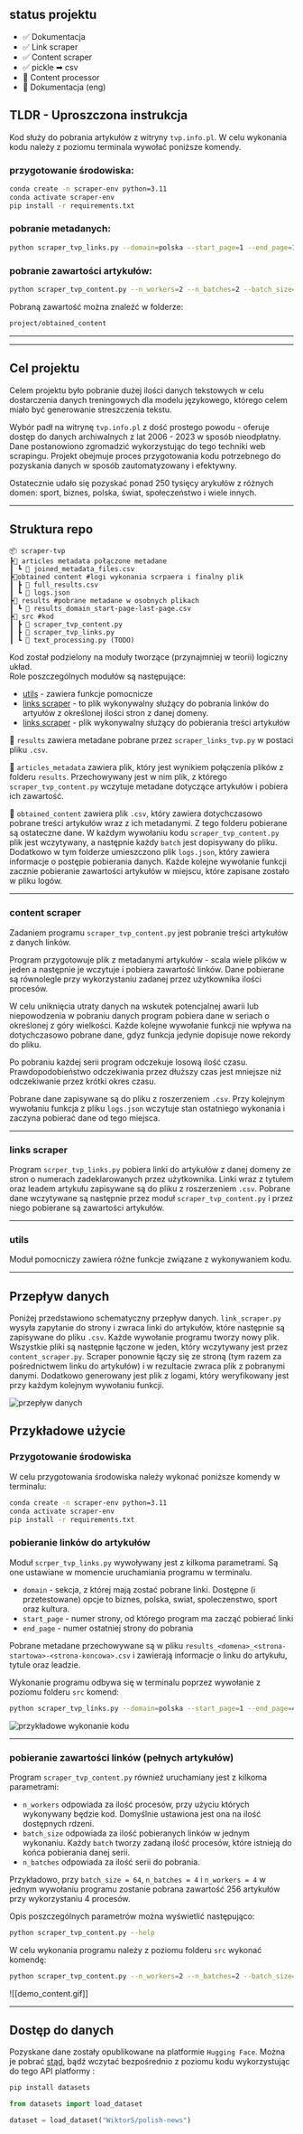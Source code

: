## status projektu
- ✅ Dokumentacja
- ✅ Link scraper 
- ✅ Content scraper
- ✅ pickle ➡ csv 
- 🚫 Content processor
- 🚫 Dokumentacja (eng)

## TLDR - Uproszczona instrukcja

Kod służy do pobrania artykułów z witryny `tvp.info.pl`. W celu wykonania kodu należy z poziomu terminala wywołać poniższe komendy.

### przygotowanie środowiska:

```bash
conda create -n scraper-env python=3.11
conda activate scraper-env
pip install -r requirements.txt
```

### pobranie metadanych:

```bash
python scraper_tvp_links.py --domain=polska --start_page=1 --end_page=10
```

### pobranie zawartości artykułów:

```bash
python scraper_tvp_content.py --n_workers=2 --n_batches=2 --batch_size=16
```
Pobraną zawartość można znaleźć w folderze:
```bash
project/obtained_content
```
___
___

## Cel projektu

Celem projektu było pobranie dużej ilości danych tekstowych w celu dostarczenia danych treningowych dla modelu językowego, którego celem miało być generowanie streszczenia tekstu.

Wybór padł na witrynę `tvp.info.pl` z dość prostego powodu - oferuje dostęp do danych archiwalnych z lat 2006 - 2023 w sposób nieodpłatny. Dane postanowiono zgromadzić wykorzystując do tego techniki web scrapingu. Projekt obejmuje proces przygotowania kodu potrzebnego do pozyskania danych w sposób zautomatyzowany i efektywny.  

Ostatecznie udało się pozyskać ponad 250 tysięcy arykułów z różnych domen: sport, biznes, polska, świat, społeczeństwo i wiele innych. 

---
## Struktura repo

```
📦 scraper-tvp
┣📂 articles metadata połączone metadane
┃ ┗ 📜 joined_metadata_files.csv
┣📂obtained content #logi wykonania scrpaera i finalny plik
┃ ┣ 📜 full_results.csv
┃ ┗ 📜 logs.json
┣📂 results #pobrane metadane w osobnych plikach
┃ ┗ 📜 results_domain_start-page-last-page.csv
┣📂 src #kod
┃ ┣ 📜 scraper_tvp_content.py
┃ ┣ 📜 scraper_tvp_links.py 
┃ ┗ 📜 text_processing.py (TODO)
```
Kod został podzielony na moduły tworzące (przynajmniej w teorii) logiczny układ.  
Role poszczególnych modułów są następujące:
- [utils](#funkcje-pomocnicze) - zawiera funkcje pomocnicze
- [links scraper](#links-scraper) - to plik wykonywalny służący do pobrania linków do artyułów z określonej ilości stron z danej domeny.
- [links scraper](#content-scraper) - plik wykonywalny służący do pobierania treści artykułów

📂 `results` zawiera metadane pobrane przez `scraper_links_tvp.py` w postaci pliku `.csv`.

📂 `articles_metadata` zawiera plik, który jest wynikiem połączenia plików z folderu `results`. Przechowywany jest w nim plik, z którego `scraper_tvp_content.py` wczytuje metadane dotyczące artykułów i pobiera ich zawartość.

📂 `obtained_content` zawiera plik `.csv`, który zawiera dotychczasowo pobrane treści artykułów wraz z ich metadanymi. Z tego folderu pobierane są ostateczne dane. W każdym wywołaniu kodu `scraper_tvp_content.py` plik jest wczytywany, a następnie każdy `batch` jest dopisywany do pliku. Dodatkowo w tym folderze umieszczono plik `logs.json`, który zawiera informacje o postępie pobierania danych. Każde kolejne wywołanie funkcji zacznie pobieranie zawartości artykułów w miejscu, które zapisane zostało w pliku logów.



---
### content scraper

Zadaniem programu `scraper_tvp_content.py` jest pobranie treści artykułów z danych linków.

Program przygotowuje plik z metadanymi artykułów - scala wiele plików w jeden a następnie je wczytuje i pobiera zawartość linków. Dane pobierane są równolegle przy wykorzystaniu zadanej przez użytkownika ilości procesów.

W celu uniknięcia utraty danych na wskutek potencjalnej awarii lub niepowodzenia w pobraniu danych program pobiera dane w seriach o określonej z góry wielkości. Każde kolejne wywołanie funkcji nie wpływa na dotychczasowo pobrane dane, gdyz funkcja jedynie dopisuje nowe rekordy do pliku.

Po pobraniu każdej serii program odczekuje losową ilość czasu. Prawdopodobieństwo odczekiwania przez dłuższy czas jest mniejsze niż odczekiwanie przez krótki okres czasu.

Pobrane dane zapisywane są do pliku z roszerzeniem `.csv`. Przy kolejnym wywołaniu funkcja z pliku `logs.json` wczytuje stan ostatniego wykonania i zaczyna pobierać dane od tego miejsca. 

---
### links scraper

Program `scrper_tvp_links.py` pobiera linki do artykułów z danej domeny ze stron o numerach zadeklarowanych przez użytkownika. Linki wraz z tytułem oraz leadem artykułu zapisywane są do pliku z roszerzeniem `.csv`. Pobrane dane wczytywane są następnie przez moduł `scraper_tvp_content.py` i przez niego pobierane są zawartości artykułów.

---
### utils 

Moduł pomocniczy zawiera różne funkcje związane z wykonywaniem kodu.

---

## Przepływ danych

Poniżej przedstawiono schematyczny przepływ danych. `link_scraper.py` wysyła zapytanie do strony i zwraca linki do artykułów, które następnie są zapisywane do pliku `.csv`. Każde wywołanie programu tworzy nowy plik. Wszystkie pliki są następnie łączone w jeden, który wczytywany jest przez `content_scraper.py`. Scraper ponownie łączy się ze stroną (tym razem za pośrednictwem linku do artykułów) i w rezultacie zwraca plik z pobranymi danymi. Dodatkowo generowany jest plik z logami, który weryfikowany jest przy każdym kolejnym wywołaniu funkcji.

![przepływ danych](dataflow.png)


## Przykładowe użycie

### Przygotowanie środowiska

W celu przygotowania środowiska należy wykonać poniższe komendy w terminalu:

```bash
conda create -n scraper-env python=3.11
conda activate scraper-env
pip install -r requirements.txt
```

### pobieranie linków do artykułów

Moduł `scrper_tvp_links.py` wywoływany jest z kilkoma parametrami. Są one ustawiane w momencie uruchamiania programu w terminalu.

* `domain` - sekcja, z której mają zostać pobrane linki. Dostępne (i przetestowane) opcje to biznes, polska, swiat, spoleczenstwo, sport oraz kultura.
* `start_page` - numer strony, od którego program ma zacząć pobierać linki
* `end_page` - numer ostatniej strony do pobrania

Pobrane metadane przechowywane są w pliku  `results_<domena>_<strona-startowa>-<strona-koncowa>.csv` i zawierają informacje o linku do artykułu, tytule oraz leadzie.

Wykonanie programu odbywa się w terminalu poprzez wywołanie z poziomu folderu `src` komend:

```bash
python scraper_tvp_links.py --domain=polska --start_page=1 --end_page=4
```

![przykładowe wykonanie kodu](demo_links.gif)

---
### pobieranie zawartości linków (pełnych artykułów)

Program `scraper_tvp_content.py` również uruchamiany jest z kilkoma parametrami:

* `n_workers` odpowiada za ilość procesów, przy użyciu których wykonywany będzie kod. Domyślnie ustawiona jest ona na ilość dostępnych rdzeni. 
* `batch_size` odpowiada za ilość pobieranych linków w jednym wykonaniu. Każdy `batch` tworzy zadaną ilość procesów, które istnieją do końca pobierania danej serii.
* `n_batches` odpowiada za ilość serii do pobrania.

Przykładowo, przy `batch_size = 64`, `n_batches = 4` i `n_workers = 4` w jednym wywołaniu programu zostanie pobrana zawartość 256 artykułów przy wykorzystaniu 4 procesów.  

Opis poszczególnych parametrów można wyświetlić następująco:

```bash
python scraper_tvp_content.py --help
```

W celu wykonania programu należy z poziomu folderu `src` wykonać komendę:

```bash
python scraper_tvp_content.py --n_workers=2 --n_batches=2 --batch_size=16
```

![[demo_content.gif]]

---
## Dostęp do danych

Pozyskane dane zostały opublikowane na platformie `Hugging Face`. Można je pobrać [stąd](https://huggingface.co/datasets/WiktorS/polish-news), bądź wczytać bezpośrednio z poziomu kodu wykorzystując do tego API platformy :

```bash
pip install datasets
```

```python
from datasets import load_dataset

dataset = load_dataset("WiktorS/polish-news")
```
